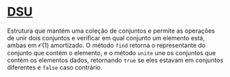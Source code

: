 # [DSU](dsu.cpp)

Estrutura que mantém uma coleção de conjuntos e permite as operações de unir dois conjuntos e verificar em qual conjunto um elemento está, ambas em $\mathcal{O}(1)$ amortizado. O método `find` retorna o representante do conjunto que contém o elemento, e o método `unite` une os conjuntos que contém os elementos dados, retornando `true` se eles estavam em conjuntos diferentes e `false` caso contrário.
